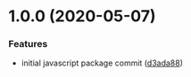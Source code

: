 # 1.0.0 (2020-05-07)


### Features

* initial javascript package commit ([d3ada88](https://github.com/kpfromer/arch-install/commit/d3ada88505f7ab3cf95a03daaafe445e5a4fbd59))
